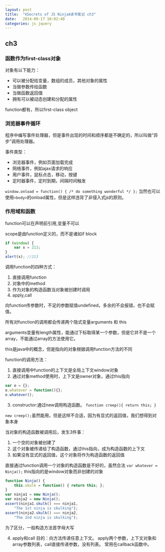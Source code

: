```yaml
---
layout: post
title:  "《Secrets of JS Ninja》读书笔记 ch3"
date:   2014-09-17 10:02:40
categories: js jquery
---
```


## ch3

### 函数作为first-class对象

对象有以下能力：
* 可以被分配给变量，数组的成员，其他对象的属性
* 当做参数传给函数
* 当做函数返回值
* 拥有可以被动态创建和分配的属性

function都有，所以first-class object

### 浏览器事件循环

程序中编写事件处理器，但是事件出现的时间和顺序都是不确定的，所以叫做“异步”调用处理器。

事件类型：

* 浏览器事件，例如页面加载完成
* 网络事件，例如ajax请求的响应
* 用户事件，鼠标点击，移动，按键
* 定时器事件，定时到期，间隔时间触发

`window.onload = function() { /* do something wonderful */ };`
当然也可以使用`<body>`的onload属性，但是这样违背了非侵入式js的原则。

### 作用域和函数

function可以在声明前引用,变量不可以

scope是由function定义的，而不是诸如if block
```javascript
if (window) {
    var x = 213;
}
alert(x); //213
```

调用function的四种方式：

1. 直接调用function
2. 对象中的method
3. 作为对象的构造函数当对象被创建时调用
4. apply,call

向function传参数时，不足的参数赋值undefined，多余的不会报错，也不会赋值。

所有对function的调用都会传递两个隐式变量arguments 和 this

arguments变量有length属性，能通过下标取得某一个参数，但是它并不是一个array，不能通过array的方法使用它。

this是java中的概念，但是指向的对象根据调用function方法的不同

function的调用方法：

1. 直接调用中function的上下文是全局上下文window对象
2. 通过对象method使用时，上下文是owner对象，通过this指向
```javascript
var o = {};
o.whatever = function(){};
o.whatever();
```
3. constructor:通过new调用构造函数。
`function creep(){ return this; }`

`new creep();`虽然能用，但是这样不合适，因为有显式的返回值，我们想得到对象本身

当对象的构造函数被调用后，发生3件事：
1. 一个空的对象被创建了
2. 这个对象被传递给了构造函数，通过this指向，成为构造函数的上下文
3. 如果没有显式的返回值，这个对象将作为构造函数的返回值

直接通过function调用一个对象的构造函数是不好的，虽然合法
`var whatever = Ninja();` this指向的是window对象而非创建的对象
```javascript
function Ninja() {
    this.skulk = function() { return this; };
}
var ninja1 = new Ninja();
var ninja2 = new Ninja();
assert(ninja1.skulk() === ninja1,
    "The 1st ninja is skulking");
assert(ninja2.skulk() === ninja2,
    "The 2nd ninja is skulking");
```
为了区分，一般构造方法首字母大写

4. apply和call
目的：向方法传递任意上下文。
apply两个参数，上下文对象和array参数列表，call直接传递参数，没有列表。
常用在callback函数中。
